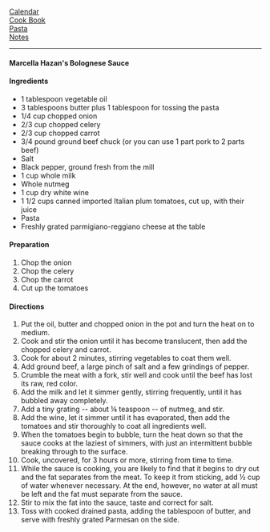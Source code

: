 [Calendar](https://github.com/vmsmith/EDT/blob/master/calendar.md)    
[Cook Book](https://github.com/vmsmith/CookBook/blob/master/README.md)    
[Pasta](https://github.com/vmsmith/CookBook/blob/master/pasta.md)    
[Notes](https://github.com/vmsmith/CookBook/blob/master/notes.md)    

-----   

#### Marcella Hazan's Bolognese Sauce   

#### Ingredients   
* 1 tablespoon vegetable oil    
* 3 tablespoons butter plus 1 tablespoon for tossing the pasta    
* 1/4 cup chopped onion    
* 2/3 cup chopped celery    
* 2/3 cup chopped carrot    
* 3/4 pound ground beef chuck (or you can use 1 part pork to 2 parts beef)    
* Salt    
* Black pepper, ground fresh from the mill    
* 1 cup whole milk    
* Whole nutmeg    
* 1 cup dry white wine    
* 1 1/2 cups canned imported Italian plum tomatoes, cut up, with their juice    
* Pasta    
* Freshly grated parmigiano-reggiano cheese at the table    

#### Preparation    
1. Chop the onion
2. Chop the celery
3. Chop the carrot
4. Cut up the tomatoes   

#### Directions   
1. Put the oil, butter and chopped onion in the pot and turn the heat on to medium.
2. Cook and stir the onion until it has become translucent, then add the chopped celery and carrot.
3. Cook for about 2 minutes, stirring vegetables to coat them well.
4. Add ground beef, a large pinch of salt and a few grindings of pepper.
5. Crumble the meat with a fork, stir well and cook until the beef has lost its raw, red color.
6. Add the milk and let it simmer gently, stirring frequently, until it has bubbled away completely.
7. Add a tiny grating -- about ⅛ teaspoon -- of nutmeg, and stir.
8. Add the wine, let it simmer until it has evaporated, then add the tomatoes and stir thoroughly to coat all ingredients well.
9. When the tomatoes begin to bubble, turn the heat down so that the sauce cooks at the laziest of simmers, with just an intermittent bubble breaking through to the surface.
10. Cook, uncovered, for 3 hours or more, stirring from time to time.
11. While the sauce is cooking, you are likely to find that it begins to dry out and the fat separates from the meat. To keep it from sticking, add ½ cup of water whenever necessary. At the end, however, no water at all must be left and the fat must separate from the sauce.
12. Stir to mix the fat into the sauce, taste and correct for salt.
13. Toss with cooked drained pasta, adding the tablespoon of butter, and serve with freshly grated Parmesan on the side.
